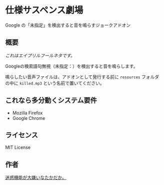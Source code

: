 仕様サスペンス劇場
==================

Google の「未指定」を検出すると音を鳴らすジョークアドオン

## 概要
*これはエイプリルフールネタです。*

Googleの検索語句無視（未指定：）を検出すると音を鳴らします。

鳴らしたい音声ファイルは、アドオンとして発行する前に
`resources` フォルダの中に `killed.mp3` という名前で置いてください。

## これなら多分動くシステム要件
* Mozilla Firefox
* Google Chrome

## ライセンス
MIT License

## 作者
[迷惑機能が大嫌いなたかだか。](https://twitter.com/djtkdk_086969)
